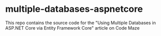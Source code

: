 # multiple-databases-aspnetcore
This repo contains the source code for the "Using Multiple Databases in ASP.NET Core via Entity Framework Core" article on Code Maze
